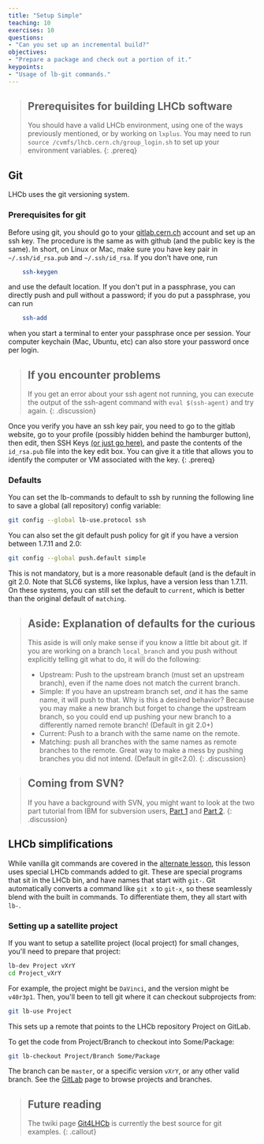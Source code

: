 ```yaml
---
title: "Setup Simple"
teaching: 10
exercises: 10
questions:
- "Can you set up an incremental build?"
objectives:
- "Prepare a package and check out a portion of it."
keypoints:
- "Usage of lb-git commands."
---
```



> ## Prerequisites for building LHCb software
> 
> You should have a valid LHCb environment, using one of the ways previously mentioned, or by working on `lxplus`.
> You may need to run `source /cvmfs/lhcb.cern.ch/group_login.sh` to set up your environment variables.
{: .prereq}

## Git

LHCb uses the git versioning system.

### Prerequisites for git

Before using git, you should go to your [gitlab.cern.ch](https://gitlab.cern.ch) account and set up an ssh key. The procedure is the same as with github (and the public key is the same). In short, on Linux or Mac, make sure you have key pair in `~/.ssh/id_rsa.pub` and `~/.ssh/id_rsa`. If you don't have one, run

```bash
    ssh-keygen
```

and use the default location. If you don't put in a passphrase, you can directly push and pull without a password; if you do put a passphrase, you can run

```bash
    ssh-add
```

when you start a terminal to enter your passphrase once per session. Your computer keychain (Mac, Ubuntu, etc) can also store your password once per login.

> ## If you encounter problems
> 
> If you get an error about your ssh agent not running, you can execute the output of the ssh-agent command with `eval $(ssh-agent)` and try again.
{: .discussion}

Once you verify you have an ssh key pair, you need to go to the gitlab website, go to your profile (possibly hidden behind the hamburger button), then edit, then SSH Keys [(or just go here)](https://gitlab.cern.ch/profile/keys), and paste the contents of the `id_rsa.pub` file into the key edit box. You can give it a title that allows you to identify the computer or VM associated with the key.
{: .prereq}

### Defaults

You can set the lb-commands to default to ssh by running the following line to save a global (all repository) config variable:

```bash
git config --global lb-use.protocol ssh
```

You can also set the git default push policy for git if you have a version between 1.7.11 and 2.0:

```bash
git config --global push.default simple
```

This is not mandatory, but is a more reasonable default (and is the default in git 2.0. Note that SLC6 systems, like lxplus, have a version less than 1.7.11. On these systems, you can still set the default to `current`, which is better than the original default of `matching`.

> ## Aside: Explanation of defaults for the curious
>
> This aside is will only make sense if you know a little bit about git. If you are working on a branch `local_branch` and you push without explicitly telling git what to do, it will do the following:
> 
> * Upstream: Push to the upstream branch (must set an upstream branch), even if the name does not match the current branch.
> * Simple: If you have an upstream branch set, *and* it has the same name, it will push to that. Why is this a desired behavior? Because you may make a new branch but forget to change the upstream branch, so you could end up pushing your new branch to a differently named remote branch! (Default in git 2.0+)
> * Current: Push to a branch with the same name on the remote.
> * Matching: push all branches with the same names as remote branches to the remote. Great way to make a mess by pushing branches you did not intend. (Default in git<2.0).
{: .discussion}

> ## Coming from SVN?
> 
> If you have a background with SVN, you might want to look at the two part tutorial from IBM for subversion users, [Part 1](http://www.ibm.com/developerworks/linux/library/l-git-subversion-1/) and [Part 2](http://www.ibm.com/developerworks/linux/library/l-git-subversion-2/).
{: .discussion}

## LHCb simplifications

While vanilla git commands are covered in the [alternate lesson](02b-setupcomplete), this lesson uses special LHCb commands added to git. These are special programs that sit in the LHCb bin, and have names that start with `git-`. Git automatically converts a command like `git x` to `git-x`, so these seamlessly blend with the built in commands. To differentiate them, they all start with `lb-`.

### Setting up a satellite project

If you want to setup a satellite project (local project) for small changes, you'll need to prepare that project:

```bash
lb-dev Project vXrY
cd Project_vXrY
```

For example, the project might be `DaVinci`, and the version might be `v40r3p1`. Then, you'll been to tell git where it can checkout subprojects from:

```bash
git lb-use Project
```

This sets up a remote that points to the LHCb repository Project on GitLab.

To get the code from Project/Branch to checkout into Some/Package:

```bash
git lb-checkout Project/Branch Some/Package
```

The branch can be `master`, or a specific version `vXrY`, or any other valid branch. See the [GitLab](https://gitlab.cern.ch) page to browse projects and branches. 



> ## Future reading
>
> The twiki page [Git4LHCb](https://twiki.cern.ch/twiki/bin/view/LHCb/Git4LHCb) is currently the best source for git examples.
{: .callout}
